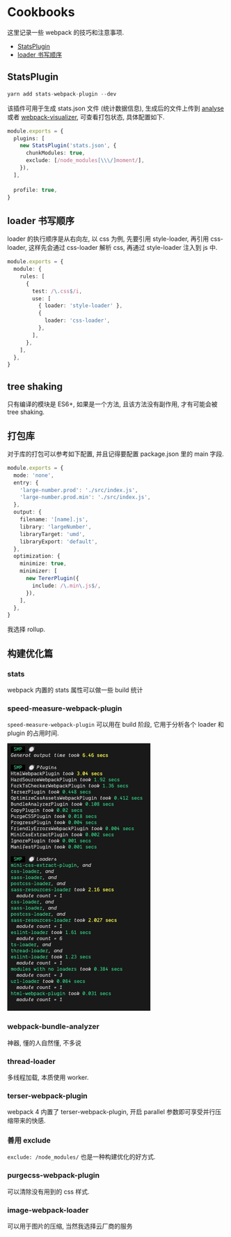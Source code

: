# Cookbooks

这里记录一些 webpack 的技巧和注意事项.

- [StatsPlugin](#statsplugin)
- [loader 书写顺序](#loader-%E4%B9%A6%E5%86%99%E9%A1%BA%E5%BA%8F)

## StatsPlugin

```ts
yarn add stats-webpack-plugin --dev
```

该插件可用于生成 stats.json 文件 (统计数据信息), 生成后的文件上传到 [analyse](http://webpack.github.io/analyse/) 或者 [webpack-visualizer](https://chrisbateman.github.io/webpack-visualizer/), 可查看打包状态, 具体配置如下.

```ts
module.exports = {
  plugins: [
    new StatsPlugin('stats.json', {
      chunkModules: true,
      exclude: [/node_modules[\\\/]moment/],
    }),
  ],

  profile: true,
}
```

## loader 书写顺序

loader 的执行顺序是从右向左, 以 css 为例, 先要引用 style-loader, 再引用 css-loader, 这样先会通过 css-loader 解析 css, 再通过 style-loader 注入到 js 中.

```ts
module.exports = {
  module: {
    rules: [
      {
        test: /\.css$/i,
        use: [
          { loader: 'style-loader' },
          {
            loader: 'css-loader',
          },
        ],
      },
    ],
  },
}
```

## tree shaking

只有编译的模块是 ES6+, 如果是一个方法, 且该方法没有副作用, 才有可能会被 tree shaking.

## 打包库

对于库的打包可以参考如下配置, 并且记得要配置 package.json 里的 main 字段.

```ts
module.exports = {
  mode: 'none',
  entry: {
    'large-number.prod': './src/index.js',
    'large-number.prod.min': './src/index.js',
  },
  output: {
    filename: '[name].js',
    library: 'largeNumber',
    libraryTarget: 'umd',
    libraryExport: 'default',
  },
  optimization: {
    minimize: true,
    minimizer: [
      new TererPlugin({
        include: /\.min\.js$/,
      }),
    ],
  },
}
```

我选择 rollup.

## 构建优化篇

### stats

webpack 内置的 stats 属性可以做一些 build 统计

### speed-measure-webpack-plugin

`speed-measure-webpack-plugin` 可以用在 build 阶段, 它用于分析各个 loader 和 plugin 的占用时间.

![speed-measure-webpack-plugin](./images/speed-measure-webpack-plugin.jpg)

### webpack-bundle-analyzer

神器, 懂的人自然懂, 不多说

### thread-loader

多线程加载, 本质使用 worker.

### terser-webpack-plugin

webpack 4 内置了 terser-webpack-plugin, 开启 parallel 参数即可享受并行压缩带来的快感.

### 善用 exclude

`exclude: /node_modules/` 也是一种构建优化的好方式.

### purgecss-webpack-plugin

可以清除没有用到的 css 样式.

### image-webpack-loader

可以用于图片的压缩, 当然我选择云厂商的服务
